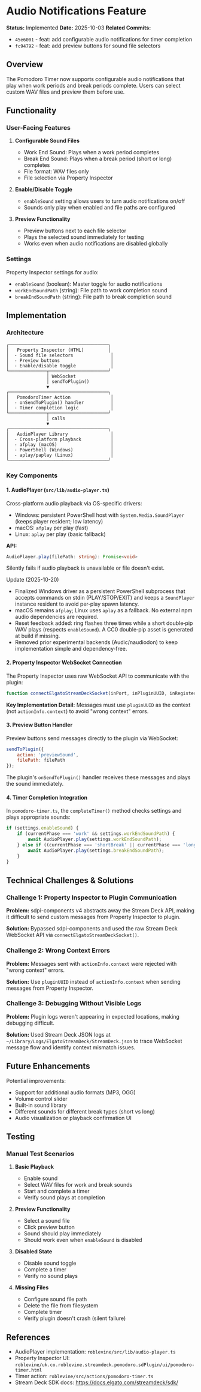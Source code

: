 # Audio Notifications Feature

**Status:** Implemented
**Date:** 2025-10-03
**Related Commits:**
- `45e6001` - feat: add configurable audio notifications for timer completion
- `fc94792` - feat: add preview buttons for sound file selectors

## Overview

The Pomodoro Timer now supports configurable audio notifications that play when work periods and break periods complete. Users can select custom WAV files and preview them before use.

## Functionality

### User-Facing Features

1. **Configurable Sound Files**
   - Work End Sound: Plays when a work period completes
   - Break End Sound: Plays when a break period (short or long) completes
   - File format: WAV files only
   - File selection via Property Inspector

2. **Enable/Disable Toggle**
   - `enableSound` setting allows users to turn audio notifications on/off
   - Sounds only play when enabled and file paths are configured

3. **Preview Functionality**
   - Preview buttons next to each file selector
   - Plays the selected sound immediately for testing
   - Works even when audio notifications are disabled globally

### Settings

Property Inspector settings for audio:
- `enableSound` (boolean): Master toggle for audio notifications
- `workEndSoundPath` (string): File path to work completion sound
- `breakEndSoundPath` (string): File path to break completion sound

## Implementation

### Architecture

```
┌─────────────────────────────────────┐
│   Property Inspector (HTML)         │
│  - Sound file selectors              │
│  - Preview buttons                   │
│  - Enable/disable toggle             │
└──────────────┬──────────────────────┘
               │ WebSocket
               │ sendToPlugin()
               ▼
┌─────────────────────────────────────┐
│   PomodoroTimer Action               │
│  - onSendToPlugin() handler          │
│  - Timer completion logic            │
└──────────────┬──────────────────────┘
               │ calls
               ▼
┌─────────────────────────────────────┐
│   AudioPlayer Library                │
│  - Cross-platform playback           │
│  - afplay (macOS)                    │
│  - PowerShell (Windows)              │
│  - aplay/paplay (Linux)              │
└─────────────────────────────────────┘
```

### Key Components

#### 1. AudioPlayer (`src/lib/audio-player.ts`)

Cross-platform audio playback via OS-specific drivers:

- Windows: persistent PowerShell host with `System.Media.SoundPlayer` (keeps player resident; low latency)
- macOS: `afplay` per play (fast)
- Linux: `aplay` per play (basic fallback)

**API:**
```typescript
AudioPlayer.play(filePath: string): Promise<void>
```

Silently fails if audio playback is unavailable or file doesn't exist.

Update (2025-10-20)
- Finalized Windows driver as a persistent PowerShell subprocess that accepts commands on stdin (PLAY/STOP/EXIT) and keeps a `SoundPlayer` instance resident to avoid per‑play spawn latency.
- macOS remains `afplay`; Linux uses `aplay` as a fallback. No external npm audio dependencies are required.
- Reset feedback added: ring flashes three times while a short double‑pip WAV plays (respects `enableSound`). A CC0 double‑pip asset is generated at build if missing.
- Removed prior experimental backends (Audic/naudiodon) to keep implementation simple and dependency‑free.

#### 2. Property Inspector WebSocket Connection

The Property Inspector uses raw WebSocket API to communicate with the plugin:

```javascript
function connectElgatoStreamDeckSocket(inPort, inPluginUUID, inRegisterEvent, inInfo, inActionInfo)
```

**Key Implementation Detail:**
Messages must use `pluginUUID` as the context (not `actionInfo.context`) to avoid "wrong context" errors.

#### 3. Preview Button Handler

Preview buttons send messages directly to the plugin via WebSocket:

```javascript
sendToPlugin({
    action: 'previewSound',
    filePath: filePath
});
```

The plugin's `onSendToPlugin()` handler receives these messages and plays the sound immediately.

#### 4. Timer Completion Integration

In `pomodoro-timer.ts`, the `completeTimer()` method checks settings and plays appropriate sounds:

```typescript
if (settings.enableSound) {
    if (currentPhase === 'work' && settings.workEndSoundPath) {
        await AudioPlayer.play(settings.workEndSoundPath);
    } else if ((currentPhase === 'shortBreak' || currentPhase === 'longBreak') && settings.breakEndSoundPath) {
        await AudioPlayer.play(settings.breakEndSoundPath);
    }
}
```

## Technical Challenges & Solutions

### Challenge 1: Property Inspector to Plugin Communication

**Problem:** sdpi-components v4 abstracts away the Stream Deck API, making it difficult to send custom messages from Property Inspector to plugin.

**Solution:** Bypassed sdpi-components and used the raw Stream Deck WebSocket API via `connectElgatoStreamDeckSocket()`.

### Challenge 2: Wrong Context Errors

**Problem:** Messages sent with `actionInfo.context` were rejected with "wrong context" errors.

**Solution:** Use `pluginUUID` instead of `actionInfo.context` when sending messages from Property Inspector.

### Challenge 3: Debugging Without Visible Logs

**Problem:** Plugin logs weren't appearing in expected locations, making debugging difficult.

**Solution:** Used Stream Deck JSON logs at `~/Library/Logs/ElgatoStreamDeck/StreamDeck.json` to trace WebSocket message flow and identify context mismatch issues.

## Future Enhancements

Potential improvements:
- Support for additional audio formats (MP3, OGG)
- Volume control slider
- Built-in sound library
- Different sounds for different break types (short vs long)
- Audio visualization or playback confirmation UI

## Testing

### Manual Test Scenarios

1. **Basic Playback**
   - Enable sound
   - Select WAV files for work and break sounds
   - Start and complete a timer
   - Verify sound plays at completion

2. **Preview Functionality**
   - Select a sound file
   - Click preview button
   - Sound should play immediately
   - Should work even when `enableSound` is disabled

3. **Disabled State**
   - Disable sound toggle
   - Complete a timer
   - Verify no sound plays

4. **Missing Files**
   - Configure sound file path
   - Delete the file from filesystem
   - Complete timer
   - Verify plugin doesn't crash (silent failure)

## References

- AudioPlayer implementation: `roblevine/src/lib/audio-player.ts`
- Property Inspector UI: `roblevine/uk.co.roblevine.streamdeck.pomodoro.sdPlugin/ui/pomodoro-timer.html`
- Timer action: `roblevine/src/actions/pomodoro-timer.ts`
- Stream Deck SDK docs: https://docs.elgato.com/streamdeck/sdk/
